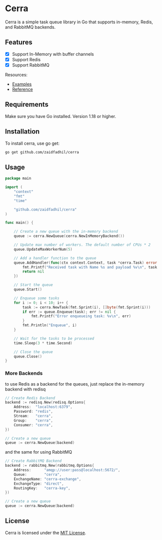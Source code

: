 # Cerra
Cerra is a simple task queue library in Go that supports in-memory, Redis, and RabbitMQ backends.

## Features

* [x] Support In-Memory with buffer channels
* [x] Support Redis
* [x] Support RabbitMQ

Resources:

- [Examples](https://github.com/zaidfadhil/cerra/tree/main/_example)
- [Reference](https://pkg.go.dev/github.com/zaidfadhil/cerra)

## Requirements

Make sure you have Go installed. Version 1.18 or higher.

## Installation

To install cerra, use go get:
```bash
go get github.com/zaidfadhil/cerra
```

## Usage

```go
package main

import (
	"context"
	"fmt"
	"time"

	"github.com/zaidfadhil/cerra"
)

func main() {

	// Create a new queue with the in-memory backend
	queue := cerra.NewQueue(cerra.NewInMemoryBackend())

    // Update max number of workers. The default number of CPUs * 2
	queue.UpdateMaxWorkerNum(5)

	// Add a handler function to the queue
	queue.AddHandler(func(ctx context.Context, task *cerra.Task) error {
		fmt.Printf("Received task with Name %s and payload %v\n", task.Name, task.Payload)
		return nil
	})

	// Start the queue
	queue.Start()

	// Enqueue some tasks
	for i := 0; i < 10; i++ {
		task := cerra.NewTask(fmt.Sprint(i), []byte(fmt.Sprint(i)))
		if err := queue.Enqueue(task); err != nil {
			fmt.Printf("Error enqueueing task: %v\n", err)
		}
		fmt.Println("Enqueue", i)
	}

	// Wait for the tasks to be processed
	time.Sleep(3 * time.Second)

	// Close the queue
	queue.Close()
}
```

### More Backends

to use Redis as a backend for the queues, just replace the in-memory backend with redisq

```go
// Create Redis Backend
backend := redisq.New(redisq.Options{
	Address:  "localhost:6379",
	Password: "redis",
	Stream:   "cerra",
	Group:    "cerra",
	Consumer: "cerra",
})

// Create a new queue
queue := cerra.NewQueue(backend)
```

and the same for using RabbitMQ

```go
// Create RabbitMQ Backend
backend := rabbitmq.New(rabbitmq.Options{
	Address:      "amqp://user:pass@localhost:5672/",
	Queue:        "cerra",
	ExchangeName: "cerra-exchange",
	ExchangeType: "direct",
	RoutingKey:   "cerra-key",
})

// Create a new queue
queue := cerra.NewQueue(backend)
```

## License

Cerra is licensed under the [MIT License](https://github.com/zaidfadhil/cerra/blob/master/LICENSE).
